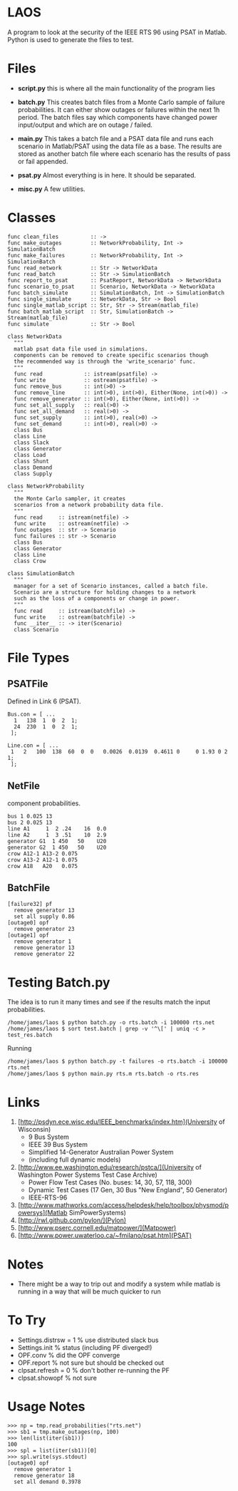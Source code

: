 LAOS
====

A program to look at the security of the IEEE RTS 96 using PSAT in Matlab. Python is used to generate the files to test. 

Files
=====

 * **script.py** this is where all the main functionality of the program lies

 * **batch.py** This creates batch files from a Monte Carlo sample of failure probabilities. It can either show outages or failures within the next 1h period. The batch files say which components have changed power input/output and which are on outage / failed.  

 * **main.py** This takes a batch file and a PSAT data file and runs each scenario in Matlab/PSAT using the data file as a base. The results are stored as another batch file where each scenario has the results of pass or fail appended.

 * **psat.py** Almost everything is in here. It should be separated. 

 * **misc.py** A few utilities.

Classes
=======

    func clean_files          :: ->
    func make_outages         :: NetworkProbability, Int -> SimulationBatch
    func make_failures        :: NetworkProbability, Int -> SimulationBatch
    func read_network         :: Str -> NetworkData
    func read_batch           :: Str -> SimulationBatch
    func report_to_psat       :: PsatReport, NetworkData -> NetworkData
    func scenario_to_psat     :: Scenario, NetworkData -> NetworkData
    func batch_simulate       :: SimulationBatch, Int -> SimulationBatch
    func single_simulate      :: NetworkData, Str -> Bool
    func single_matlab_script :: Str, Str -> Stream(matlab_file)
    func batch_matlab_script  :: Str, SimulationBatch -> Stream(matlab_file)
    func simulate             :: Str -> Bool
    
    class NetworkData
      """
      matlab psat data file used in simulations.
      components can be removed to create specific scenarios though
      the recommended way is through the 'write_scenario' func.
      """
      func read             :: istream(psatfile) -> 
      func write            :: ostream(psatfile) ->
      func remove_bus       :: int(>0) ->
      func remove_line      :: int(>0), int(>0), Either(None, int(>0)) -> 
      func remove_generator :: int(>0), Either(None, int(>0)) -> 
      func set_all_supply   :: real(>0) -> 
      func set_all_demand   :: real(>0) -> 
      func set_supply       :: int(>0), real(>0) -> 
      func set_demand       :: int(>0), real(>0) -> 
      class Bus
      class Line
      class Slack
      class Generator
      class Load
      class Shunt 
      class Demand 
      class Supply
    
    class NetworkProbability
      """
      the Monte Carlo sampler, it creates
      scenarios from a network probability data file. 
      """
      func read     :: istream(netfile) -> 
      func write    :: ostream(netfile) ->
      func outages  :: str -> Scenario
      func failures :: str -> Scenario
      class Bus
      class Generator
      class Line
      class Crow
      
    class SimulationBatch
      """
      manager for a set of Scenario instances, called a batch file.
      Scenario are a structure for holding changes to a network
      such as the loss of a components or change in power.
      """
      func read     :: istream(batchfile) -> 
      func write    :: ostream(batchfile) ->
      func __iter__ :: -> iter(Scenario)
      class Scenario


File Types
==========

PSATFile
--------

Defined in Link 6 (PSAT). 

    Bus.con = [ ... 
      1   138  1  0  2  1;
      24  230  1  0  2  1;
     ];
     
    Line.con = [ ... 
     1   2   100  138  60  0  0   0.0026  0.0139  0.4611 0     0 1.93 0 2    1;
     ];

NetFile
-------

component probabilities. 

    bus 1 0.025 13 
    bus 2 0.025 13 
    line A1     1  2 .24    16  0.0
    line A2     1  3 .51    10  2.9
    generator G1  1 450   50    U20               
    generator G2  1 450   50    U20           
    crow A12-1 A13-2 0.075
    crow A13-2 A12-1 0.075
    crow A18   A20   0.075

BatchFile
---------

    [failure32] pf
      remove generator 13
      set all supply 0.86
    [outage0] opf
      remove generator 23
    [outage1] opf
      remove generator 1
      remove generator 13
      remove generator 22

Testing Batch.py
================

The idea is to run it many times and see if the results match the input probabilities.

    /home/james/laos $ python batch.py -o rts.batch -i 100000 rts.net
    /home/james/laos $ sort test.batch | grep -v '^\[' | uniq -c > test_res.batch

Running 

    /home/james/laos $ python batch.py -t failures -o rts.batch -i 100000 rts.net
    /home/james/laos $ python main.py rts.m rts.batch -o rts.res

Links
=====

 1. [http://psdyn.ece.wisc.edu/IEEE_benchmarks/index.htm](University of Wisconsin) 
     * 9 Bus System
     * IEEE 39 Bus System
     * Simplified 14-Generator Australian Power System
     * (including full dynamic models)
 2. [http://www.ee.washington.edu/research/pstca/](University of Washington Power Systems Test Case Archive)
     * Power Flow Test Cases (No. buses: 14, 30, 57, 118, 300)
     * Dynamic Test Cases (17 Gen, 30 Bus "New England", 50 Generator)
     * IEEE-RTS-96
 3. [http://www.mathworks.com/access/helpdesk/help/toolbox/physmod/powersys](Matlab SimPowerSystems)
 4. [http://rwl.github.com/pylon/](Pylon)
 5. [http://www.pserc.cornell.edu/matpower/](Matpower)
 6. [http://www.power.uwaterloo.ca/~fmilano/psat.htm](PSAT)

Notes
=====

 * There might be a way to trip out and modify a system while matlab is running in a way that will be much quicker to run

To Try
======

 - Settings.distrsw = 1 % use distributed slack bus
 - Settings.init % status (including PF diverged!)
 - OPF.conv % did the OPF converge
 - OPF.report % not sure but should be checked out
 - clpsat.refresh = 0 % don't bother re-running the PF
 - clpsat.showopf % not sure

Usage Notes
====

    >>> np = tmp.read_probabilities("rts.net")
    >>> sb1 = tmp.make_outages(np, 100)
    >>> len(list(iter(sb1)))
    100
    >>> spl = list(iter(sb1))[0]
    >>> spl.write(sys.stdout)
    [outage0] opf
      remove generator 1
      remove generator 18
      set all demand 0.3978

